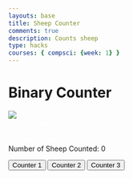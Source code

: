 ```yaml
---
layouts: base
title: Sheep Counter
comments: true
description: Counts sheep
type: hacks
courses: { compsci: {week: 1} }
---
```

<style>
    #binary-display {
        color: white;
    }
    #binary-display2{
        color: white;
    }
    #binary-display3{
        color: white;
    }
</style>
<h1>Binary Counter</h1>

<img src="https://media.discordapp.net/attachments/1174600696776110080/1174600772340699216/encodedSheep.png?ex=65682f37&is=6555ba37&hm=797bf89aac0eeb10eae3245e7117b93f8adc526026edb734c35d3922dfd20de4&=&width=883&height=662" id="sheep">

<div id="binary-display">Binary Value: 0</div>
<div id="binary-display2">2nd Binary Value: 0</div>
<div id="binary-display3">3rd Binary Value: 0</div>
<div id="numSheep">Number of Sheep Counted: 0</div>

<button id="increment-button" onclick="incrementBinary()">Counter 1</button>
<button id="increment-button2" onclick="incrementBinary2()">Counter 2</button>
<button id="increment-button3" onclick="incrementBinary3()">Counter 3</button>

<script>
    let binaryValue = 0;
    let binaryValue2 = 0;
    let binaryValue3 = 0;
    let numSheep = 0;
    function incrementBinary() {
        binaryValue++;
        numSheep++;
        updateBinaryDisplay();
    }
    function incrementBinary2() {
        binaryValue2++;
        numSheep++;
        updateBinaryDisplay();
    }
    function incrementBinary3() {
        binaryValue3++;
        numSheep++;
        updateBinaryDisplay();
    }
    let sheep = document.getElementById("sheep");
    function updateBinaryDisplay() {
        document.getElementById('binary-display').innerText = `Binary Value: ${(binaryValue & 0xFF).toString(2).padStart(8, '0')}`;
        document.getElementById('binary-display2').innerText = `2nd Binary Value: ${(binaryValue2 & 0xFF).toString(2).padStart(8, '0')}`;
        document.getElementById('binary-display3').innerText = `3rd Binary Value: ${(binaryValue3 & 0xFF).toString(2).padStart(8, '0')}`;

        document.getElementById('numSheep').innerText = `Number of Sheep Counted: ${numSheep}`
        let red = parseInt(binaryValue.toString(2),2);
        let green = parseInt(binaryValue2.toString(2),2);
        let blue = parseInt(binaryValue3.toString(2),2);
        sheep.style.backgroundColor = `rgb(${red},${green},${blue})`
    }
</script>